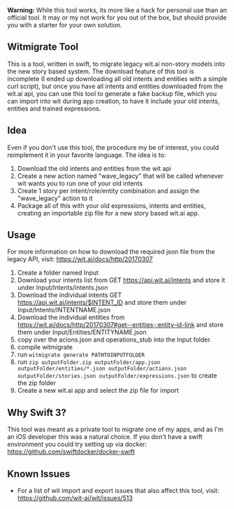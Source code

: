 **Warning:** While this tool works, its more like a hack for personal use than an official tool. It may or my not work for you out of the box, but should provide you with a starter for your own solution.

## Witmigrate Tool
This is a tool, written in swift, to migrate legacy wit.ai non-story models into the new story based system. The download feature of this tool is incomplete (I ended up downloading all old intents and entities with a simple curl script), but once you have all intents and entities downloaded from the wit.ai api, you can use this tool to generate a fake backup file, which you can import into wit during app creation, to have it include your old intents, entities and trained expressions.

## Idea
Even if you don't use this tool, the procedure my be of interest, you could reimplement it in your favorite language. The idea is to:

1. Download the old intents and entities from the wit api
2. Create a new action named "wave_legacy" that will be called whenever wit wants you to run one of your old intents
3. Create 1 story per intent/role/entity combination and assign the "wave_legacy" action to it
4. Package all of this with your old expressions, intents and entities, creating an importable zip file for a new story based wit.ai app.

## Usage
For more information on how to download the required json file from the legacy API, visit: https://wit.ai/docs/http/20170307
1. Create a folder named Input
1. Download your intents list from GET https://api.wit.ai/intents and store it under Input/Intents/intents.json
1. Download the individual intents GET https://api.wit.ai/intents/$INTENT_ID and store them under Input/Intents/INTENTNAME.json
1. Download the individual entities from https://wit.ai/docs/http/20170307#get--entities-:entity-id-link and store them under Input/Entities/ENTITYNAME.json
1. copy over the acions.json and operations_stub into the Input folder.
1. compile witmigrate
1. run `witmigrate generate PATHTOINPUTFOLDER`
1. run `zip outputFolder.zip outputFolder/app.json outputFolder/entities/*.json outputFolder/actions.json outputFolder/stories.json outputFolder/expressions.json` to create the zip folder
1. Create a new wit.ai app and select the zip file for import

## Why Swift 3?
This tool was meant as a private tool to migrate one of my apps, and as I'm an iOS developer this was a natural choice. If you don't have a swift environment you could try setting up via docker: https://github.com/swiftdocker/docker-swift

## Known Issues
* For a list of wit import and export issues that also affect this tool, visit: https://github.com/wit-ai/wit/issues/513